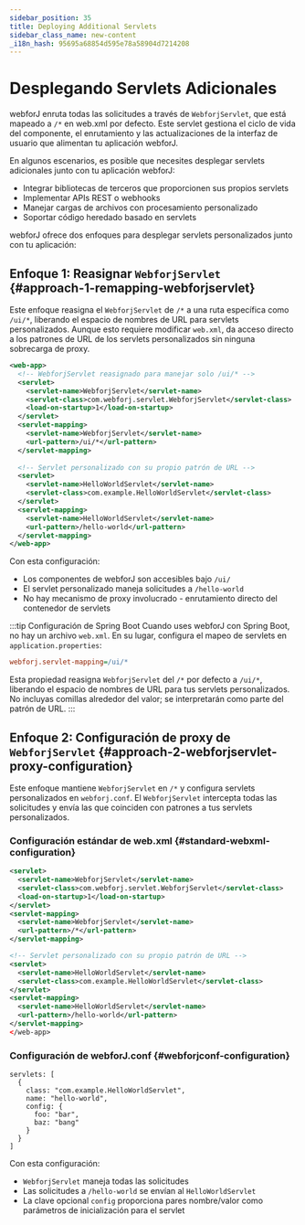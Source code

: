 ```yaml
---
sidebar_position: 35
title: Deploying Additional Servlets
sidebar_class_name: new-content
_i18n_hash: 95695a68854d595e78a58904d7214208
---
```

<!-- vale off -->
# Desplegando Servlets Adicionales <DocChip chip='since' label='25.02' />
<!-- vale on -->

webforJ enruta todas las solicitudes a través de `WebforjServlet`, que está mapeado a `/*` en web.xml por defecto. Este servlet gestiona el ciclo de vida del componente, el enrutamiento y las actualizaciones de la interfaz de usuario que alimentan tu aplicación webforJ.

En algunos escenarios, es posible que necesites desplegar servlets adicionales junto con tu aplicación webforJ:
- Integrar bibliotecas de terceros que proporcionen sus propios servlets
- Implementar APIs REST o webhooks
- Manejar cargas de archivos con procesamiento personalizado
- Soportar código heredado basado en servlets

webforJ ofrece dos enfoques para desplegar servlets personalizados junto con tu aplicación:

## Enfoque 1: Reasignar `WebforjServlet` {#approach-1-remapping-webforjservlet}

Este enfoque reasigna el `WebforjServlet` de `/*` a una ruta específica como `/ui/*`, liberando el espacio de nombres de URL para servlets personalizados. Aunque esto requiere modificar `web.xml`, da acceso directo a los patrones de URL de los servlets personalizados sin ninguna sobrecarga de proxy.

```xml
<web-app>
  <!-- WebforjServlet reasignado para manejar solo /ui/* -->
  <servlet>
    <servlet-name>WebforjServlet</servlet-name>
    <servlet-class>com.webforj.servlet.WebforjServlet</servlet-class>
    <load-on-startup>1</load-on-startup>
  </servlet>
  <servlet-mapping>
    <servlet-name>WebforjServlet</servlet-name>
    <url-pattern>/ui/*</url-pattern>
  </servlet-mapping>
  
  <!-- Servlet personalizado con su propio patrón de URL -->
  <servlet>
    <servlet-name>HelloWorldServlet</servlet-name>
    <servlet-class>com.example.HelloWorldServlet</servlet-class>
  </servlet>
  <servlet-mapping>
    <servlet-name>HelloWorldServlet</servlet-name>
    <url-pattern>/hello-world</url-pattern>
  </servlet-mapping>
</web-app>
```

Con esta configuración:
- Los componentes de webforJ son accesibles bajo `/ui/`
- El servlet personalizado maneja solicitudes a `/hello-world`
- No hay mecanismo de proxy involucrado - enrutamiento directo del contenedor de servlets

:::tip Configuración de Spring Boot
Cuando uses webforJ con Spring Boot, no hay un archivo `web.xml`. En su lugar, configura el mapeo de servlets en `application.properties`:

```Ini
webforj.servlet-mapping=/ui/*
```

Esta propiedad reasigna `WebforjServlet` del `/*` por defecto a `/ui/*`, liberando el espacio de nombres de URL para tus servlets personalizados. No incluyas comillas alrededor del valor; se interpretarán como parte del patrón de URL.
:::

## Enfoque 2: Configuración de proxy de `WebforjServlet` {#approach-2-webforjservlet-proxy-configuration}

Este enfoque mantiene `WebforjServlet` en `/*` y configura servlets personalizados en `webforj.conf`. El `WebforjServlet` intercepta todas las solicitudes y envía las que coinciden con patrones a tus servlets personalizados.

### Configuración estándar de web.xml {#standard-webxml-configuration}

```xml
<servlet>
  <servlet-name>WebforjServlet</servlet-name>
  <servlet-class>com.webforj.servlet.WebforjServlet</servlet-class>
  <load-on-startup>1</load-on-startup>
</servlet>
<servlet-mapping>
  <servlet-name>WebforjServlet</servlet-name>
  <url-pattern>/*</url-pattern>
</servlet-mapping>

<!-- Servlet personalizado con su propio patrón de URL -->
<servlet>
  <servlet-name>HelloWorldServlet</servlet-name>
  <servlet-class>com.example.HelloWorldServlet</servlet-class>
</servlet>
<servlet-mapping>
  <servlet-name>HelloWorldServlet</servlet-name>
  <url-pattern>/hello-world</url-pattern>
</servlet-mapping>
</web-app>
```

### Configuración de webforJ.conf {#webforjconf-configuration}

```hocon
servlets: [
  {
    class: "com.example.HelloWorldServlet",
    name: "hello-world",
    config: {
      foo: "bar",
      baz: "bang"
    }
  }
]
```

Con esta configuración:
- `WebforjServlet` maneja todas las solicitudes
- Las solicitudes a `/hello-world` se envían al `HelloWorldServlet`
- La clave opcional `config` proporciona pares nombre/valor como parámetros de inicialización para el servlet

